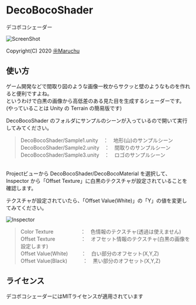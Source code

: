 ﻿# DecoBocoShader
デコボコシェーダー<br>

<img src="http://many.chu.jp/Unity/DecoBocoShader/Sample3.gif" alt="ScreenShot">

Copyright(C) 2020 [㊥Maruchu](http://maruchu.nobody.jp/ "㊥Maruchu")


## 使い方

ゲーム開発などで間取り図のような画像一枚からサクッと壁のようなものを作れると便利ですよね。<br>
というわけで白黒の画像から高低差のある見た目を生成するシェーダーです。<br>
(やっていることは Unity の Terrain の簡易版です)

DecoBocoShader のフォルダにサンプルのシーンが入っているので開いて実行してみてください。

> DecoBocoShader/Sample1.unity　：　地形(山)のサンプルシーン<br>
> DecoBocoShader/Sample2.unity　：　間取りのサンプルシーン<br>
> DecoBocoShader/Sample3.unity　：　ロゴのサンプルシーン


<br>
Projectビューから DecoBocoShader/DecoBocoMaterial を選択して、<br>
Inspector から「Offset Texture」に白黒のテクスチャが設定されていることを確認します。

テクスチャが設定されていたら、「Offset Value(White)」の「Y」の値を変更してみてください。

<img src="http://many.chu.jp/Unity/DecoBocoShader/Inspector1.png" alt="Inspector">

> Color Texture 　　　　　：　色情報のテクスチャ(透過は使えません)<br>
> Offset Texture　　　　　：　オフセット情報のテクスチャ(白黒の画像を設定します)<br>
> Offset Value(White)　 　 ：　白い部分のオフセット(X,Y,Z)<br>
> Offset Value(Black)　　　：　黒い部分のオフセット(X,Y,Z)


## ライセンス
デコボコシェーダーにはMITライセンスが適用されています<br>
